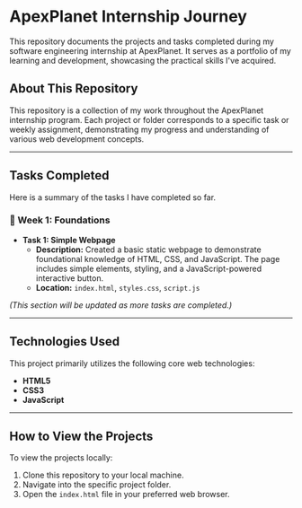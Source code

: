 # ApexPlanet Internship Journey

This repository documents the projects and tasks completed during my software engineering internship at ApexPlanet. It serves as a portfolio of my learning and development, showcasing the practical skills I've acquired.

## About This Repository

This repository is a collection of my work throughout the ApexPlanet internship program. Each project or folder corresponds to a specific task or weekly assignment, demonstrating my progress and understanding of various web development concepts.

---

## Tasks Completed

Here is a summary of the tasks I have completed so far.

### 📂 Week 1: Foundations

*   **Task 1: Simple Webpage**
    *   **Description:** Created a basic static webpage to demonstrate foundational knowledge of HTML, CSS, and JavaScript. The page includes simple elements, styling, and a JavaScript-powered interactive button.
    *   **Location:** `index.html`, `styles.css`, `script.js`

*(This section will be updated as more tasks are completed.)*

---

## Technologies Used

This project primarily utilizes the following core web technologies:

*   **HTML5**
*   **CSS3**
*   **JavaScript**

---

## How to View the Projects

To view the projects locally:
1.  Clone this repository to your local machine.
2.  Navigate into the specific project folder.
3.  Open the `index.html` file in your preferred web browser.